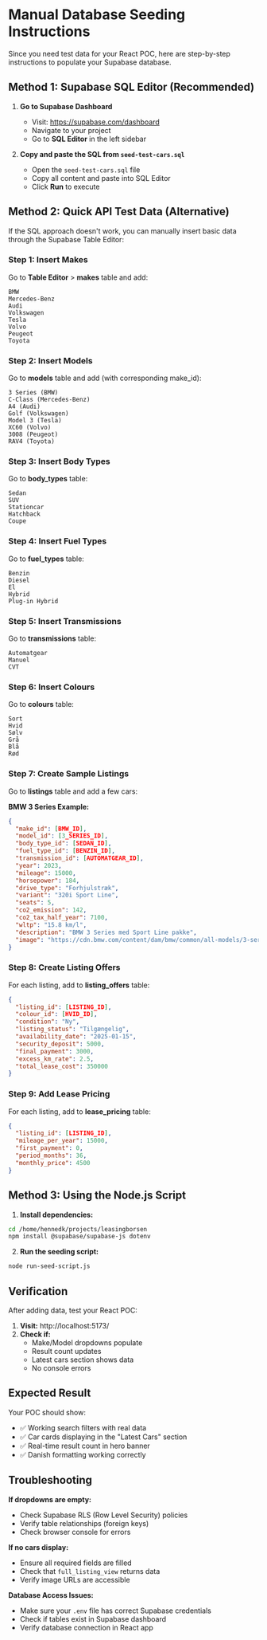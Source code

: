 # Manual Database Seeding Instructions

Since you need test data for your React POC, here are step-by-step instructions to populate your Supabase database.

## Method 1: Supabase SQL Editor (Recommended)

1. **Go to Supabase Dashboard**
   - Visit: https://supabase.com/dashboard
   - Navigate to your project
   - Go to **SQL Editor** in the left sidebar

2. **Copy and paste the SQL from `seed-test-cars.sql`**
   - Open the `seed-test-cars.sql` file
   - Copy all content and paste into SQL Editor
   - Click **Run** to execute

## Method 2: Quick API Test Data (Alternative)

If the SQL approach doesn't work, you can manually insert basic data through the Supabase Table Editor:

### Step 1: Insert Makes
Go to **Table Editor** > **makes** table and add:
```
BMW
Mercedes-Benz
Audi
Volkswagen
Tesla
Volvo
Peugeot
Toyota
```

### Step 2: Insert Models
Go to **models** table and add (with corresponding make_id):
```
3 Series (BMW)
C-Class (Mercedes-Benz) 
A4 (Audi)
Golf (Volkswagen)
Model 3 (Tesla)
XC60 (Volvo)
3008 (Peugeot)
RAV4 (Toyota)
```

### Step 3: Insert Body Types
Go to **body_types** table:
```
Sedan
SUV
Stationcar
Hatchback
Coupe
```

### Step 4: Insert Fuel Types
Go to **fuel_types** table:
```
Benzin
Diesel
El
Hybrid
Plug-in Hybrid
```

### Step 5: Insert Transmissions
Go to **transmissions** table:
```
Automatgear
Manuel
CVT
```

### Step 6: Insert Colours
Go to **colours** table:
```
Sort
Hvid
Sølv
Grå
Blå
Rød
```

### Step 7: Create Sample Listings
Go to **listings** table and add a few cars:

**BMW 3 Series Example:**
```json
{
  "make_id": [BMW_ID],
  "model_id": [3_SERIES_ID],
  "body_type_id": [SEDAN_ID],
  "fuel_type_id": [BENZIN_ID], 
  "transmission_id": [AUTOMATGEAR_ID],
  "year": 2023,
  "mileage": 15000,
  "horsepower": 184,
  "drive_type": "Forhjulstræk",
  "variant": "320i Sport Line",
  "seats": 5,
  "co2_emission": 142,
  "co2_tax_half_year": 7100,
  "wltp": "15.8 km/l",
  "description": "BMW 3 Series med Sport Line pakke",
  "image": "https://cdn.bmw.com/content/dam/bmw/common/all-models/3-series/sedan/2022/navigation/bmw-3-series-sedan-lci-modelfinder.png"
}
```

### Step 8: Create Listing Offers
For each listing, add to **listing_offers** table:
```json
{
  "listing_id": [LISTING_ID],
  "colour_id": [HVID_ID],
  "condition": "Ny",
  "listing_status": "Tilgængelig",
  "availability_date": "2025-01-15",
  "security_deposit": 5000,
  "final_payment": 3000,
  "excess_km_rate": 2.5,
  "total_lease_cost": 350000
}
```

### Step 9: Add Lease Pricing
For each listing, add to **lease_pricing** table:
```json
{
  "listing_id": [LISTING_ID],
  "mileage_per_year": 15000,
  "first_payment": 0,
  "period_months": 36,
  "monthly_price": 4500
}
```

## Method 3: Using the Node.js Script

1. **Install dependencies:**
```bash
cd /home/hennedk/projects/leasingborsen
npm install @supabase/supabase-js dotenv
```

2. **Run the seeding script:**
```bash
node run-seed-script.js
```

## Verification

After adding data, test your React POC:

1. **Visit:** http://localhost:5173/
2. **Check if:**
   - Make/Model dropdowns populate
   - Result count updates
   - Latest cars section shows data
   - No console errors

## Expected Result

Your POC should show:
- ✅ Working search filters with real data
- ✅ Car cards displaying in the "Latest Cars" section  
- ✅ Real-time result count in hero banner
- ✅ Danish formatting working correctly

## Troubleshooting

**If dropdowns are empty:**
- Check Supabase RLS (Row Level Security) policies
- Verify table relationships (foreign keys)
- Check browser console for errors

**If no cars display:**
- Ensure all required fields are filled
- Check that `full_listing_view` returns data
- Verify image URLs are accessible

**Database Access Issues:**
- Make sure your `.env` file has correct Supabase credentials
- Check if tables exist in Supabase dashboard
- Verify database connection in React app